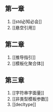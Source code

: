 
## 第一章
1.  [[std必知必会]]
2.  [[悬空引用]]
## 第二章
1. [[推导指引]]
2. [[模板化聚合体]]

## 第三章
1. [[字符串字面量]]
2. [[非类型模板参数]]
3. [[decltype]]


